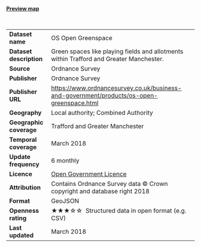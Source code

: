 
<strong>[Preview map](https://github.com/traffordDataLab/spatial_data/blob/master/greenspaces/trafford_greenspace_sites_styled.geojson)</strong>

</br>

<table>
<colgroup>
<col style="text-align:left;"/>
<col style="text-align:left;"/>
</colgroup>

<tbody>
<tr>
	<td style="text-align:left;"><strong>Dataset name</strong></td>
	<td style="text-align:left;">OS Open Greenspace</td>
</tr>
<tr>
	<td style="text-align:left;"><strong>Dataset description</strong></td>
	<td style="text-align:left;">Green spaces like playing fields and allotments within Trafford and Greater Manchester.</td>
</tr>
<tr>
	<td style="text-align:left;"><strong>Source</strong></td>
	<td style="text-align:left;">Ordnance Survey</td>
</tr>
<tr>
	<td style="text-align:left;"><strong>Publisher</strong></td>
	<td style="text-align:left;">Ordnance Survey</td>
</tr>
<tr>
	<td style="text-align:left;"><strong>Publisher URL</strong></td>
	<td style="text-align:left;"><a href="https://www.ordnancesurvey.co.uk/business-and-government/products/os-open-greenspace.html">https://www.ordnancesurvey.co.uk/business-and-government/products/os-open-greenspace.html
</a></td>
</tr>
<tr>
	<td style="text-align:left;"><strong>Geography</strong></td>
	<td style="text-align:left;">Local authority; Combined Authority</td>
</tr>
<tr>
	<td style="text-align:left;"><strong>Geographic coverage</strong></td>
	<td style="text-align:left;">Trafford and Greater Manchester</td>
</tr>
<tr>
	<td style="text-align:left;"><strong>Temporal coverage</strong></td>
	<td style="text-align:left;">March 2018</td>
</tr>
<tr>
	<td style="text-align:left;"><strong>Update frequency</strong></td>
	<td style="text-align:left;">6 monthly</td>
</tr>
<tr>
	<td style="text-align:left;"><strong>Licence</strong></td>
	<td style="text-align:left;"><a href="http://www.nationalarchives.gov.uk/doc/open-government-licence/version/3/">Open Government Licence</a></td>
</tr>
<tr>
	<td style="text-align:left;"><strong>Attribution</strong></td>
	<td style="text-align:left;">Contains Ordnance Survey data © Crown copyright and database right 2018</td>
</tr>
<tr>
	<td style="text-align:left;"><strong>Format</strong></td>
	<td style="text-align:left;">GeoJSON</td>
</tr>
<tr>
	<td style="text-align:left;"><strong>Openness rating</strong></td>
	<td style="text-align:left;">&#9733&#9733&#9733&#9734&#9734&nbsp; Structured data in open format (e.g. CSV)</td>
</tr>
<tr>
	<td style="text-align:left;"><strong>Last updated</strong></td>
	<td style="text-align:left;">March 2018</td>
</tr>
</tbody>
</table>
